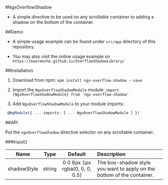 #NgxOverflowShadow

- A simple directive to be used on any scrollable container to adding a shadow on the bottom of the container.

##Demo

- A simple usage example can be found under `src/app` directory of this repository.

- You may also visit the online usage example on `https://maormoshe.github.io/OverflowShadowLibrary/`

##Installation

1. Download from npm: 
`npm install ngx-overflow-shadow --save`

2. Import the `NgxOverflowShadowModule` module: 
`import {NgxOverflowShadowModule} from 'ngx-overflow-shadow'`

3. Add `NgxOverflowShadowModule` to your module imports:
```ts
 @NgModule({ ... imports: [ ... NgxOverflowShadowModule ] })
 ```

##API

Put the `ngxOverflowShadow` directive selector on any scrollable container.

###Input()

| Name           | Type       | Default                          | Description                                                           |
|----------------|:----------:|:--------------------------------:|:----------------------------------------------------------------------|
| shadowStyle    | string     | 0 0 8px 1px rgba(0, 0, 0, 0.5)   | The box-shadow style you want to apply on the bottom of the container.|

